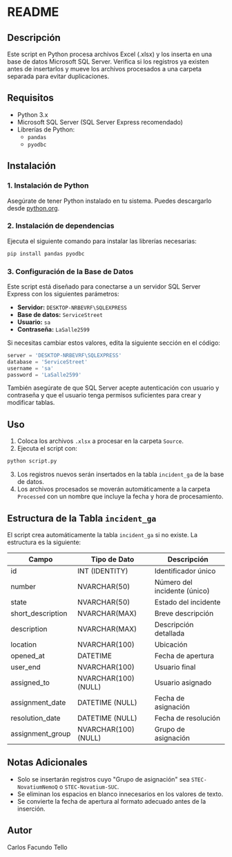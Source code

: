 # README

## Descripción
Este script en Python procesa archivos Excel (.xlsx) y los inserta en una base de datos Microsoft SQL Server. Verifica si los registros ya existen antes de insertarlos y mueve los archivos procesados a una carpeta separada para evitar duplicaciones.

## Requisitos
- Python 3.x
- Microsoft SQL Server (SQL Server Express recomendado)
- Librerías de Python:
  - `pandas`
  - `pyodbc`

## Instalación
### 1. Instalación de Python
Asegúrate de tener Python instalado en tu sistema. Puedes descargarlo desde [python.org](https://www.python.org/downloads/).

### 2. Instalación de dependencias
Ejecuta el siguiente comando para instalar las librerías necesarias:

```sh
pip install pandas pyodbc
```

### 3. Configuración de la Base de Datos
Este script está diseñado para conectarse a un servidor SQL Server Express con los siguientes parámetros:

- **Servidor:** `DESKTOP-NRBEVRF\SQLEXPRESS`
- **Base de datos:** `ServiceStreet`
- **Usuario:** `sa`
- **Contraseña:** `LaSalle2599`

Si necesitas cambiar estos valores, edita la siguiente sección en el código:

```python
server = 'DESKTOP-NRBEVRF\SQLEXPRESS'
database = 'ServiceStreet'
username = 'sa'
password = 'LaSalle2599'
```

También asegúrate de que SQL Server acepte autenticación con usuario y contraseña y que el usuario tenga permisos suficientes para crear y modificar tablas.

## Uso
1. Coloca los archivos `.xlsx` a procesar en la carpeta `Source`.
2. Ejecuta el script con:

```sh
python script.py
```

3. Los registros nuevos serán insertados en la tabla `incident_ga` de la base de datos.
4. Los archivos procesados se moverán automáticamente a la carpeta `Processed` con un nombre que incluye la fecha y hora de procesamiento.

## Estructura de la Tabla `incident_ga`
El script crea automáticamente la tabla `incident_ga` si no existe. La estructura es la siguiente:

| Campo              | Tipo de Dato       | Descripción |
|--------------------|-------------------|-------------|
| id                | INT (IDENTITY)     | Identificador único |
| number            | NVARCHAR(50)      | Número del incidente (único) |
| state             | NVARCHAR(50)      | Estado del incidente |
| short_description | NVARCHAR(MAX)     | Breve descripción |
| description       | NVARCHAR(MAX)     | Descripción detallada |
| location         | NVARCHAR(100)      | Ubicación |
| opened_at        | DATETIME           | Fecha de apertura |
| user_end         | NVARCHAR(100)      | Usuario final |
| assigned_to      | NVARCHAR(100) (NULL) | Usuario asignado |
| assignment_date  | DATETIME (NULL)    | Fecha de asignación |
| resolution_date  | DATETIME (NULL)    | Fecha de resolución |
| assignment_group | NVARCHAR(100) (NULL) | Grupo de asignación |

## Notas Adicionales
- Solo se insertarán registros cuyo "Grupo de asignación" sea `STEC-NovatiumNemoQ` o `STEC-Novatium-SUC`.
- Se eliminan los espacios en blanco innecesarios en los valores de texto.
- Se convierte la fecha de apertura al formato adecuado antes de la inserción.

## Autor
Carlos Facundo Tello
